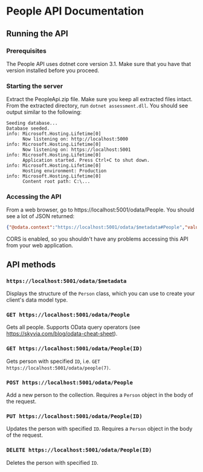 # People API Documentation

## Running the API

### Prerequisites

The People API uses dotnet core version 3.1. Make sure that you have that version installed before you proceed.

### Starting the server

Extract the PeopleApi.zip file. Make sure you keep all extracted files intact. From the extracted directory, run
`dotnet assessment.dll`. You should see output similar to the following:

```
Seeding database...
Database seeded.
info: Microsoft.Hosting.Lifetime[0]
      Now listening on: http://localhost:5000
info: Microsoft.Hosting.Lifetime[0]
      Now listening on: https://localhost:5001
info: Microsoft.Hosting.Lifetime[0]
      Application started. Press Ctrl+C to shut down.
info: Microsoft.Hosting.Lifetime[0]
      Hosting environment: Production
info: Microsoft.Hosting.Lifetime[0]
      Content root path: C:\...
```

### Accessing the API

From a web browser, go to https://localhost:5001/odata/People. You should see a lot of JSON returned:

```json
{"@odata.context":"https://localhost:5001/odata/$metadata#People","value":[{"Id":1,"Gender":"female","NameSet":"Russian","Title":"Ms.","GivenName":"Jasmine","MiddleInitial":"A","Surname":"Kudryashova","StreetAddress":"8 Magnolia Drive","City":"BEXLEY SOUTH","State":"NSW","StateFull":"New South Wales","ZipCode":"2207","Country":"AU","CountryFull":"Australia","EmailAddress":"JasmineKudryashova@dayrep.com","Username":"Searturefor72","Password":"Ooghouk9thee","BrowserUserAgent":"Mozilla/5.0 (Windows NT 6.1; Win64; x64) AppleWebKit/537.36 (KHTML, like Gecko) Chrome/73.0.3683.103 Safari/537.36","TelephoneNumber":"(02) 6288 3547","TelephoneCountryCode":61,"MothersMaiden":"","Birthday":"1972-11-02T00:00:00-07:00","Age":47,"TropicalZodiac":"Scorpio","CCType":"Visa","CCNumber":"4532347321176145","CVV2":"598","CCExpires":"2/2021","NationalID":"","UPS":"1Z 5V5 6W8 09 9116 335 2","WesternUnionMTCN":"0929612979","MoneyGramMTCN":"63241625","Color":"Purple","Occupation":"Multimedia artist","Company":"Disc Jockey","Vehicle":"1998 Volvo S90","Domain":"ToothSearch.com.au","BloodType":"B+","Pounds":210.1,"Kilograms":95.5,"FeetInches":"5' 2\"","Centimeters":158,"GUID":"09f6a49d-4e3a-46ab-80cc-8ce963b26ce5","Latitude":-34.042673,"Longitude":151.119338},{"Id":2,"Gender":"female","NameSet":"Hobbit","Title":"Mrs.","GivenName":"Mantissa","MiddleInitial":"G","Surname":"Brockhouse","StreetAddress":"Via Domenico Morelli ...
```

CORS is enabled, so you shouldn't have any problems accessing this API from your web application.

## API methods

### `https://localhost:5001/odata/$metadata`

Displays the structure of the `Person` class, which you can use to create your client's data model type.

### `GET https://localhost:5001/odata/People`

Gets all people. Supports OData query operators (see <https://skyvia.com/blog/odata-cheat-sheet>).

### `GET https://localhost:5001/odata/People(ID)`

Gets person with specified `ID`, i.e. `GET https://localhost:5001/odata/people(7)`.

### `POST https://localhost:5001/odata/People`

Add a new person to the collection. Requires a `Person` object in the body of the request.

### `PUT https://localhost:5001/odata/People(ID)`

Updates the person with specified `ID`. Requires a `Person` object in the body of the request.

### `DELETE https://localhost:5001/odata/People(ID)`

Deletes the person with specified `ID`.
